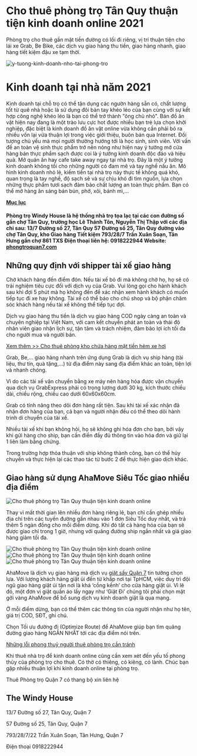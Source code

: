 # Cho thuê phòng trọ Tân Quy thuận tiện kinh doanh online 2021



Phòng trọ cho thuê gần mặt tiền đường có lối đi riêng, vị trí thuận tiện cho lái xe Grab, Be Bike, các dịch vụ giao hàng thu tiền, giao hàng nhanh, giao hàng tiết kiệm đậu xe tạm thời.

![y-tuong-kinh-doanh-nho-tai-phong-tro](https://1.bp.blogspot.com/-FON-YZ2C5cg/YNsedJt_yFI/AAAAAAAAEis/Ilx0ZTFBpx4aCF9DZDp8dK86RHwvxB6CQCPcBGAsYHg/s16000/y-tuong-kinh-doanh-nho-tai-phong-tro.jpg)

# Kinh doanh tại nhà năm 2021

Kinh doanh tại chỗ trọ có thể tận dụng các ngườn hàng sẵn có, chất lượng tốt từ quê nhà hoặc là sử dụng đôi bàn tay khéo léo của bạn cùng với sự kết hợp công nghệ khéo léo là bạn có thể trở thành "ông chủ nhỏ". Bán đồ ăn vặt hiện nay đang là một trào lưu cực hot được nhiều bạn trẻ lựa chọn khởi nghiệp, đặc biệt là kinh doanh đồ ăn vặt online vừa không cần phải bỏ ra nhiều vốn lại vừa thuận lợi trong việc giới thiệu, buôn bán qua Internet. Đối tượng chủ yếu mà mọi người thường hướng tới là học sinh, sinh viên. Với vấn đề an toàn vệ sinh thực phẩm trở nên nóng như hiện nay ý tưởng mở cửa hàng bán thực phẩm sạch được coi là ý tưởng kinh doanh độc đáo và hiệu quả. Mở quán ăn hay cafe take away ngay tại nhà trọ. Đây là một ý tưởng kinh doanh không tồi cho những người có đam mê và tay nghề nấu ăn. Mô hình kinh doanh nhỏ lẻ, kiếm tiền tại nhà trọ này thực tế không quá khó, quan trọng là tay nghề, độ sạch sẽ và sự chịu khó đi tìm nguồn, lựa chọn những thực phẩm tươi sạch đảm bảo chất lượng an toàn thực phẩm. Bạn có thể mở hàng ăn sáng bán bún, phở, xôi, bánh mì,…

[**Mục lục**](javascript:;)

#### Phòng trọ Windy House là hệ thống nhà trọ tọa lạc tại các con đường số gần chợ Tân Quy, trường học Lê Thánh Tôn, Nguyễn Thị Thập với các địa chỉ sau:  13/7 Đường số 27, Tân Quy 57 Đường số 25, Tân Quy đường vào chợ Tân Quy, kho Giao hàng Tiết kiệm 793/28/7 Trần Xuân Soạn, Tân Hưng gần chợ 861 TXS Điện thoại liên hệ: 0918222944 Website: [phongtroquan7.com](https://phongtroquan7.com/)

## Những quy định với shipper tài xế giao hàng

Chờ khách hàng đến điểm đón. Nếu tài xế bỏ đi mà không chờ họ, họ sẽ có trải nghiệm tiêu cực đối với dịch vụ của Grab. Vui lòng gọi cho hành khách sau khi đợi 5 phút mà họ không đến để xác nhận xem hành khách có muốn tiếp tục đi xe hay không. Tài xế có thể báo cho chủ shop và bộ phận chăm sóc khách hàng nếu tài xế không thể tiếp tục đợi.

Dịch vụ giao hàng thu tiền là dịch vụ giao hàng COD ngày càng an toàn và chuyên nghiệp tại Việt Nam, với cam kết chuyển phát an toàn và thái độ nhân viên giao nhận lịch sự, tận tâm và trách nhiệm, đảm bảo lợi ích tối đa cho người mua và người bán.

[Xem thêm >> Cho thuê phòng kho chứa hàng mặt tiền hẻm xe hơi](https://www.phongtro.uk/2021/04/cho-thue-phong-kho-chua-hang-mat-tien-hem-xe-hoi.html)

Grab, Be,... giao hàng nhanh trên ứng dụng Grab là dịch vụ ship hàng (tài liệu, thư tín, quà tặng,…) từ địa điểm này sang địa điểm khác an toàn, tiện lợi và nhanh chóng.

Vì do các tài xế vận chuyển bằng xe máy nên hàng hóa được vận chuyển qua dịch vụ GrabExpress phải có trọng lượng dưới 30 kg, kích thước chiều dài, chiều rộng, chiều cao dưới 60x60x60cm.

Grab có tính năng theo dõi đơn hàng rất tiện. Sau khi tài xế xác nhận đã nhận đơn hàng của bạn, cả bạn và người nhận đều có thể theo dõi hành trình di chuyển của tài xế.

Nhiều tài xế khi bạn không hỏi, họ sẽ không ghi hóa đơn cho bạn, bởi vậy khi gửi hàng cho ship, bạn cần điền đầy đủ thông tin vào hóa đơn và giữ lại 1 liên làm bằng chứng.

Trong trường hợp thỏa thuận với ship không thành công, bạn có thể hủy chuyến và thực hiện lại các thao tác từ bước 2 để thực hiện giao dịch khác.

## Giao hàng sử dụng AhaMove Siêu Tốc giao nhiều địa điểm

![Cho thuê phòng trọ Tân Quy thuận tiện kinh doanh online](https://1.bp.blogspot.com/-B88lViIeT_E/YNsdeHavxII/AAAAAAAAEiY/H_yG7wqfEjoC_w4MKWKqXUAPOeKq9Y_YACPcBGAsYHg/s16000/giao-hang-su-dung-ahamove-sieu-toc-giao-nhieu-dia-diem-1.jpg)

Thay vì mất thời gian lên nhiều đơn hàng riêng lẻ, bạn chỉ cần ghép nhiều địa chỉ trên các tuyến đường gần nhau vào 1 đơn Siêu Tốc duy nhất, và trả thêm 5 ngàn đồng cho mỗi điểm dừng. Khi đó tất cả hàng hóa của bạn sẽ được giao chỉ trong 1 giờ, nhưng với quãng đường ship ngắn nhất và giá giao hàng giảm tối đa.

![Cho thuê phòng trọ Tân Quy thuận tiện kinh doanh online](https://1.bp.blogspot.com/-D3F_9TkEDK8/YNsdnqqN3yI/AAAAAAAAEic/bAw9wWbFJJ0xnt25nNIamPzy6W2UCzLGgCPcBGAsYHg/w269-h400/giao-hang-su-dung-ahamove-sieu-toc-giao-nhieu-dia-diem-2.jpg)![Cho thuê phòng trọ Tân Quy thuận tiện kinh doanh online](https://1.bp.blogspot.com/-w9xls7n6AuY/YNsdnrum7yI/AAAAAAAAEic/3PUW4gMbfEwUjd_hqBmRHAHIme0I9qzpACPcBGAsYHg/w225-h400/giao-hang-su-dung-ahamove-sieu-toc-giao-nhieu-dia-diem-3.jpg)![Cho thuê phòng trọ Tân Quy thuận tiện kinh doanh online](https://1.bp.blogspot.com/-KMXPoqOwjkQ/YNsdnrsq3_I/AAAAAAAAEic/Gy9TsHbxDtwxT2O87f7Dh6WFnZuXqHgqQCPcBGAsYHg/w165-h400/giao-hang-su-dung-ahamove-sieu-toc-giao-nhieu-dia-diem-4.jpg)





AhaMove là dịch vụ giao hàng mà dịch vụ [giặt sấy Quận 7](https://giatdi.com/) tin tưởng chọn lựa. Với lượng khách hàng giặt ủi đến từ khắp nơi tại TpHCM, việc duy trì đội ngũ giao hàng giặt ủi tận nơi là khá ‘cồng kềnh’ cho cửa hàng giặt ủi. Vì lẽ đó, một đơn vị giặt quần áo lấy ngay như ‘Giặt Đi’ chúng tôi phải chọn mặt gởi vàng AhaMove để bổ sung dịch vụ kinh doanh giặt là qua mạng.

Ở mỗi điểm dừng, bạn có thể thêm các thông tin của người nhận như họ tên, giá trị COD, SĐT, ghi chú.

Chọn Tối ưu đường đi (Optimize Route) để AhaMove giúp bạn tìm quãng đường giao hàng NGẮN NHẤT tới các địa điểm nói trên.

[Những lỗi phong thuỷ người thuê phòng trọ cần tránh](https://www.phongtro.uk/2021/04/nhung-loi-phong-thuy-nguoi-thue-phong.html)

Khi thuê nhà trọ để kinh doanh online cũng cần xem xét đến yếu tố phong thủy của phòng trọ cho thuê. Có thờ có thiêng, có kiêng, có lành. Chúc bạn gặp nhiều thuận lợi khi kinh doanh online tại phòng trọ.

Thuê Phòng trọ Quận 7 có thang bộ xin liên hệ

## The Windy House

13/7 Đường số 27, Tân Quy, Quận 7

57 Đường số 25, Tân Quy, Quận 7

793/28/7/22 Trần Xuân Soạn, Tân Hưng, Quận 7

Điện thoại 0918222944